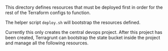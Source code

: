 This directory defines resources that must be deployed first in order for the
rest of the Terraform configs to function.

The helper script `deploy.sh` will bootstrap the resources defined.

Currently this only creates the central devops project. After this project has
been created, Terragrunt can bootstrap the state bucket inside the project and
manage all the following resources.
